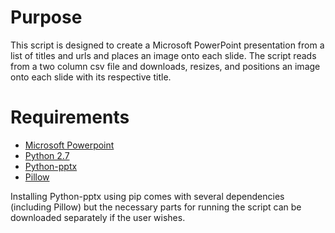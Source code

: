 # Purpose

This script is designed to create a Microsoft PowerPoint presentation from a list of titles and urls and places an image onto each slide. The script reads from a two column csv file and downloads, resizes, and positions an image onto each slide with its respective title.

# Requirements

* [Microsoft Powerpoint](https://products.office.com/en-US/powerpoint?legRedir=true&CorrelationId=76852e31-7bcc-4191-b245-119bfe95cee9)
* [Python 2.7](https://www.python.org/) 
* [Python-pptx](http://python-pptx.readthedocs.org/en/latest/index.html)
* [Pillow](http://pillow.readthedocs.org/) 

Installing Python-pptx using pip comes with several dependencies (including Pillow) but the necessary parts for running the script can be downloaded separately if the user wishes.
